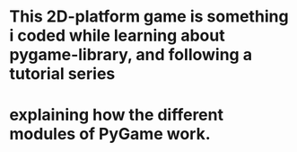 # This 2D-platform game is something i coded while learning about pygame-library, and following a tutorial series 
# explaining how the different modules of PyGame work. 
